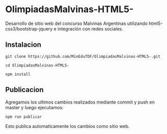 # OlimpiadasMalvinas-HTML5-
Desarrollo de sitio web del concurso Malvinas Argentinas utilizando html5-css3/bootstrap-jquery e integración con redes sociales.

## Instalacion

```
git clone https://github.com/MinEduTDF/OlimpiadasMalvinas-HTML5-.git

cd OlimpiadasMalvinas-HTML5-

npm install

```

## Publicacion

Agregamos los ultimos cambios realizados mediante commit y push en master y luego ejecutamos:

`npm run publicar`

Esto publica automaticamente los cambios como sitio web.
